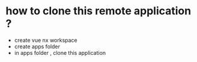 # how to clone this remote application ? 

-  create vue nx workspace
-  create apps folder
-  in apps folder , clone this application

